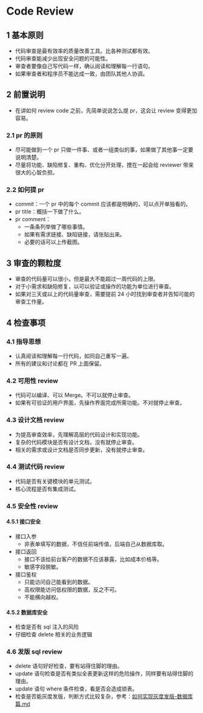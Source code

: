 # Code Review

## 1 基本原则

- 代码审查是最有效率的质量改善工具。比各种测试都有效。
- 代码审查能减少出现安全问题的可能性。
- 审查者要像自己写代码一样，确认阅读和理解每一行语句。
- 如果审查者和程序员不能达成一致，由团队其他人协调。

## 2 前置说明

- 在讲如何 review code 之前，先简单说说怎么提 pr，这会让 review 变得更加容易。

### 2.1 pr 的原则

- 尽可能做到一个 pr 只做一件事、或者一组类似的事，如果做了其他事一定要说明清楚。
- 尽量将功能、缺陷修复、重构、优化分开处理，搅在一起会给 reviewer 带来很大的心智负担。

### 2.2 如何提 pr

- commit：一个 pr 中的每个 commit 应该都是明确的，可以点开单独看的。
- pr title：概括一下做了什么。
- pr comment：
  - 一条条列举做了哪些事情。
  - 如果有需求链接、缺陷链接，请张贴出来。
  - 必要的话可以上传截图。

## 3 审查的颗粒度

- 审查的代码量可以很小，但是最大不能超过一周代码的上限。
- 对于小需求和缺陷修复，以可以验证或操作的功能为单位进行审查。
- 如果对三天或以上的代码量审查，需要提前 24 小时找到审查者并告知可能的审查工作量。

## 4 检查事项

### 4.1 指导思想

- 认真阅读和理解每一行代码，如同自己重写一遍。
- 所有的建议和讨论都在 PR 上面保留。

### 4.2 可用性 review

- 代码可以编译、可以 Merge。不可以就停止审查。
- 如果有可验证的用户界面，先操作界面完成所需功能。不对就停止审查。

### 4.3 设计文档 review

- 为提高审查效率，先理解高层的代码设计和实现功能。
- 复杂的代码模块是否有设计文档，没有就停止审查。
- 相关的需求或设计文档是否同步更新，没有就停止审查。

### 4.4 测试代码 review

- 代码是否有关键模块的单元测试。
- 核心流程是否有集成测试。

### 4.5 安全性 review

#### 4.5.1 接口安全

- 接口入参
  - 非表单填写的数据，不信任前端传值，后端自己从数据库取。
- 接口返回
  - 接口不该给前台客户的数据不应该暴露，比如成本价格等。
  - 敏感字段脱敏。
- 接口鉴权
  - 只能访问自己能看到的数据。
  - 高权限能访问低权限的数据，反之不可。
  - 不能横向越权。

#### 4.5.2 数据库安全

- 检查是否有 sql 注入的风险
- 仔细检查 delete 相关的业务逻辑

### 4.6 发版 sql review

- delete 语句好好检查，要有站得住脚的理由。
- update 语句检查是否有类似全表更新这样的危险操作，同样要有站得住脚的理由。
- update 语句 where 条件检查，看是否会造成锁表。
- 检查是否能灰度发版，判断方式比较复杂，参考：[如何实现灰度发版-数据库篇.md](./如何实现灰度发版-数据库篇.md)
